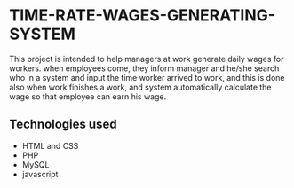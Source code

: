 # TIME-RATE-WAGES-GENERATING-SYSTEM

This project is intended to help managers at work generate daily wages for workers.
when employees come, they inform manager and he/she search who in a system and input the time worker arrived to work, and this is done also when work finishes a work, and system automatically calculate the wage so that employee can earn his wage.

## Technologies used

-   HTML and CSS
-   PHP
-   MySQL
-   javascript
